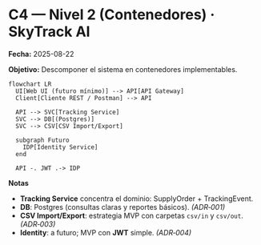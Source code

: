 # C4 — Nivel 2 (Contenedores) · SkyTrack AI
**Fecha:** 2025-08-22

**Objetivo:** Descomponer el sistema en contenedores implementables.

```mermaid
flowchart LR
  UI[Web UI (futuro mínimo)] --> API[API Gateway]
  Client[Cliente REST / Postman] --> API

  API --> SVC[Tracking Service]
  SVC --> DB[(Postgres)]
  SVC --> CSV[CSV Import/Export]

  subgraph Futuro
    IDP[Identity Service]
  end

  API -. JWT .-> IDP
```

**Notas**
- **Tracking Service** concentra el dominio: SupplyOrder + TrackingEvent.
- **DB**: Postgres (consultas claras y reportes básicos). *(ADR‑001)*
- **CSV Import/Export**: estrategia MVP con carpetas `csv/in` y `csv/out`. *(ADR‑003)*
- **Identity**: a futuro; MVP con **JWT** simple. *(ADR‑004)*
